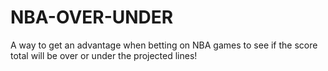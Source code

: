 # NBA-OVER-UNDER
A way to get an advantage when betting on NBA games to see if the score total will be over or under the projected lines!
